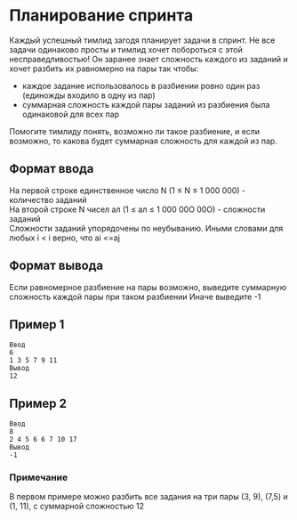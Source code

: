 # Планирование спринта

Каждый успешный тимлид загодя планирует задачи в спринт. Не все задачи одинаково просты и тимлид хочет побороться с этой несправедливостью! Он заранее знает сложность каждого из заданий и хочет разбить их равномерно на пары так чтобы:
- каждое задание использовалось в разбиении ровно один раз (единожды входило в одну из пар)
- суммарная сложность каждой пары заданий из разбиения была одинаковой для всех пар

Помогите тимлиду понять, возможно ли такое разбиение, и если возможно, то какова будет суммарная сложность для каждой из пар.

## Формат ввода
На первой строке единственное число N (1 ≤ N ≤ 1 000 000) - количество заданий  
На второй строке N чисел ал (1 ≤ ал ≤ 1 000 00О 00О) - сложности заданий   
Сложности заданий упорядочены по неубыванию. Иными словами для любых і < і верно, что
ai <=aj
## Формат вывода
Если равномерное разбиение на пары возможно, выведите суммарную сложность каждой пары при таком разбиении
Иначе выведите -1

## Пример 1
```
Ввод
6
1 3 5 7 9 11
Вывод
12
```
## Пример 2
```
Ввод
8
2 4 5 6 6 7 10 17
Вывод
-1
```
### Примечание
В первом примере можно разбить все задания на три пары (3, 9), (7,5) и (1, 11), с суммарной сложностью 12